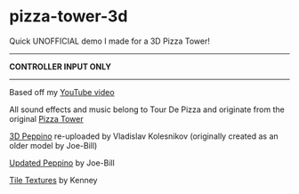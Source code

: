 # pizza-tower-3d

Quick UNOFFICIAL demo I made for a 3D Pizza Tower!

---------------
**CONTROLLER INPUT ONLY**

---------------

Based off my [YouTube video](https://youtu.be/sH6C811xkGk)

All sound effects and music belong to Tour De Pizza and originate from the original [Pizza Tower](https://store.steampowered.com/app/2231450/Pizza_Tower/)

[3D Peppino](https://skfb.ly/onGNF) re-uploaded by Vladislav Kolesnikov (originally created as an older model by Joe-Bill)

[Updated Peppino](https://www.models-resource.com/custom_edited/pizzatowercustoms/model/37153/) by Joe-Bill

[Tile Textures](https://www.kenney.nl/assets/prototype-textures) by Kenney
